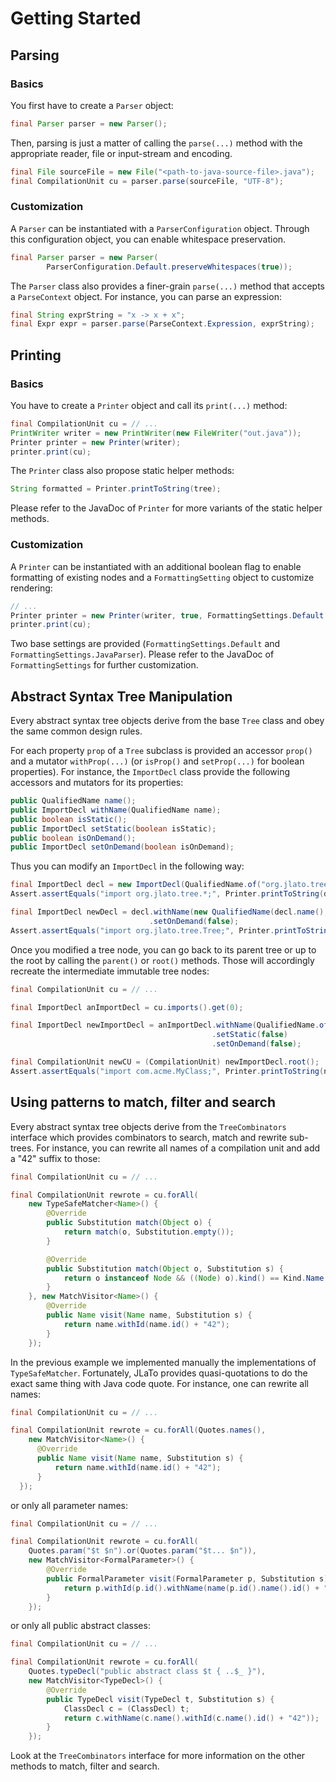 # Getting Started


## Parsing

### Basics

You first have to create a `Parser` object:

```java
final Parser parser = new Parser();
```

Then, parsing is just a matter of calling the `parse(...)` method with the appropriate reader, file or input-stream and
encoding.

```java
final File sourceFile = new File("<path-to-java-source-file>.java");
final CompilationUnit cu = parser.parse(sourceFile, "UTF-8");
```

### Customization

A `Parser` can be instantiated with a `ParserConfiguration` object. Through this configuration object, you can enable
whitespace preservation.

```java
final Parser parser = new Parser(
		ParserConfiguration.Default.preserveWhitespaces(true));
```

The `Parser` class also provides a finer-grain `parse(...)` method that accepts a `ParseContext` object. For instance,
you can parse an expression:

```java
final String exprString = "x -> x + x";
final Expr expr = parser.parse(ParseContext.Expression, exprString);
```


## Printing

### Basics

You have to create a `Printer` object and call its `print(...)` method:

```java
final CompilationUnit cu = // ...
PrintWriter writer = new PrintWriter(new FileWriter("out.java"));
Printer printer = new Printer(writer);
printer.print(cu);
```

The `Printer` class also propose static helper methods:

```java
String formatted = Printer.printToString(tree);
```

Please refer to the JavaDoc of `Printer` for more variants of the static helper methods.

### Customization

A `Printer` can be instantiated with an additional boolean flag to enable formatting of existing nodes and a
`FormattingSetting` object to customize rendering:

```java
// ...
Printer printer = new Printer(writer, true, FormattingSettings.Default.withIndentation("    "));
printer.print(cu);
```

Two base settings are provided (`FormattingSettings.Default` and `FormattingSettings.JavaParser`). Please refer to the
JavaDoc of `FormattingSettings` for further customization.


## Abstract Syntax Tree Manipulation

Every abstract syntax tree objects derive from the base `Tree` class and obey the same common design rules.

For each property `prop` of a `Tree` subclass is provided an accessor `prop()` and a mutator `withProp(...)` (or
`isProp()` and `setProp(...)` for boolean properties). For instance, the `ImportDecl` class provide the following
accessors and mutators for its properties:

```java
public QualifiedName name();
public ImportDecl withName(QualifiedName name);
public boolean isStatic();
public ImportDecl setStatic(boolean isStatic);
public boolean isOnDemand();
public ImportDecl setOnDemand(boolean isOnDemand);
```

Thus you can modify an `ImportDecl` in the following way:

```java
final ImportDecl decl = new ImportDecl(QualifiedName.of("org.jlato.tree"), false, true);
Assert.assertEquals("import org.jlato.tree.*;", Printer.printToString(decl));

final ImportDecl newDecl = decl.withName(new QualifiedName(decl.name(), new Name("Tree")))
                               .setOnDemand(false);
Assert.assertEquals("import org.jlato.tree.Tree;", Printer.printToString(newDecl));
```

Once you modified a tree node, you can go back to its parent tree or up to the root by calling the `parent()` or
`root()` methods. Those will accordingly recreate the intermediate immutable tree nodes:

```java
final CompilationUnit cu = // ...

final ImportDecl anImportDecl = cu.imports().get(0);

final ImportDecl newImportDecl = anImportDecl.withName(QualifiedName.of("com.acme.MyClass"))
                                             .setStatic(false)
                                             .setOnDemand(false);

final CompilationUnit newCU = (CompilationUnit) newImportDecl.root();
Assert.assertEquals("import com.acme.MyClass;", Printer.printToString(newCU.imports().get(0)));
```

## Using patterns to match, filter and search

Every abstract syntax tree objects derive from the `TreeCombinators` interface which provides combinators to search,
match and rewrite sub-trees. For instance, you can rewrite all names of a compilation unit and add a "42" suffix to
those:

```java
final CompilationUnit cu = // ...

final CompilationUnit rewrote = cu.forAll(
    new TypeSafeMatcher<Name>() {
        @Override
        public Substitution match(Object o) {
            return match(o, Substitution.empty());
        }

        @Override
        public Substitution match(Object o, Substitution s) {
            return o instanceof Node && ((Node) o).kind() == Kind.Name ? s : null;
        }
    }, new MatchVisitor<Name>() {
        @Override
        public Name visit(Name name, Substitution s) {
            return name.withId(name.id() + "42");
        }
    });
```

In the previous example we implemented manually the implementations of `TypeSafeMatcher`. Fortunately, JLaTo provides
quasi-quotations to do the exact same thing with Java code quote. For instance, one can rewrite all names:

```java
final CompilationUnit cu = // ...

final CompilationUnit rewrote = cu.forAll(Quotes.names(),
    new MatchVisitor<Name>() {
      @Override
      public Name visit(Name name, Substitution s) {
          return name.withId(name.id() + "42");
      }
  });
```

or only all parameter names:

```java
final CompilationUnit cu = // ...

final CompilationUnit rewrote = cu.forAll(
    Quotes.param("$t $n").or(Quotes.param("$t... $n")),
    new MatchVisitor<FormalParameter>() {
        @Override
        public FormalParameter visit(FormalParameter p, Substitution s) {
            return p.withId(p.id().withName(name(p.id().name().id() + "42")));
        }
    });
```

or only all public abstract classes:

```java
final CompilationUnit cu = // ...

final CompilationUnit rewrote = cu.forAll(
    Quotes.typeDecl("public abstract class $t { ..$_ }"),
    new MatchVisitor<TypeDecl>() {
        @Override
        public TypeDecl visit(TypeDecl t, Substitution s) {
            ClassDecl c = (ClassDecl) t;
            return c.withName(c.name().withId(c.name().id() + "42"));
        }
    });
```

Look at the `TreeCombinators` interface for more information on the other methods to match, filter and search.

